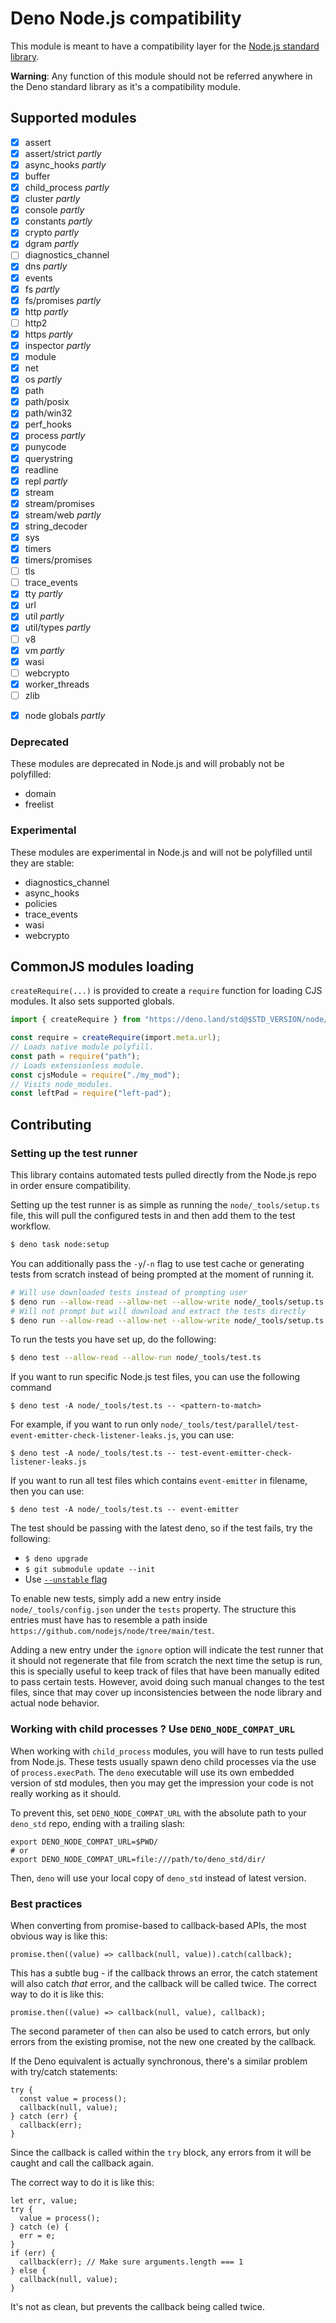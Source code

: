 # Deno Node.js compatibility

This module is meant to have a compatibility layer for the
[Node.js standard library](https://nodejs.org/docs/latest/api/).

**Warning**: Any function of this module should not be referred anywhere in the
Deno standard library as it's a compatibility module.

## Supported modules

- [x] assert
- [x] assert/strict _partly_
- [x] async_hooks _partly_
- [x] buffer
- [x] child_process _partly_
- [x] cluster _partly_
- [x] console _partly_
- [x] constants _partly_
- [x] crypto _partly_
- [x] dgram _partly_
- [ ] diagnostics_channel
- [x] dns _partly_
- [x] events
- [x] fs _partly_
- [x] fs/promises _partly_
- [x] http _partly_
- [ ] http2
- [x] https _partly_
- [x] inspector _partly_
- [x] module
- [x] net
- [x] os _partly_
- [x] path
- [x] path/posix
- [x] path/win32
- [x] perf_hooks
- [x] process _partly_
- [x] punycode
- [x] querystring
- [x] readline
- [x] repl _partly_
- [x] stream
- [x] stream/promises
- [x] stream/web _partly_
- [x] string_decoder
- [x] sys
- [x] timers
- [x] timers/promises
- [ ] tls
- [ ] trace_events
- [x] tty _partly_
- [x] url
- [x] util _partly_
- [x] util/types _partly_
- [ ] v8
- [x] vm _partly_
- [x] wasi
- [ ] webcrypto
- [x] worker_threads
- [ ] zlib

* [x] node globals _partly_

### Deprecated

These modules are deprecated in Node.js and will probably not be polyfilled:

- domain
- freelist

### Experimental

These modules are experimental in Node.js and will not be polyfilled until they
are stable:

- diagnostics_channel
- async_hooks
- policies
- trace_events
- wasi
- webcrypto

## CommonJS modules loading

`createRequire(...)` is provided to create a `require` function for loading CJS
modules. It also sets supported globals.

```ts
import { createRequire } from "https://deno.land/std@$STD_VERSION/node/module.ts";

const require = createRequire(import.meta.url);
// Loads native module polyfill.
const path = require("path");
// Loads extensionless module.
const cjsModule = require("./my_mod");
// Visits node_modules.
const leftPad = require("left-pad");
```

## Contributing

### Setting up the test runner

This library contains automated tests pulled directly from the Node.js repo in
order ensure compatibility.

Setting up the test runner is as simple as running the `node/_tools/setup.ts`
file, this will pull the configured tests in and then add them to the test
workflow.

```zsh
$ deno task node:setup
```

You can additionally pass the `-y`/`-n` flag to use test cache or generating
tests from scratch instead of being prompted at the moment of running it.

```zsh
# Will use downloaded tests instead of prompting user
$ deno run --allow-read --allow-net --allow-write node/_tools/setup.ts -y
# Will not prompt but will download and extract the tests directly
$ deno run --allow-read --allow-net --allow-write node/_tools/setup.ts -n
```

To run the tests you have set up, do the following:

```zsh
$ deno test --allow-read --allow-run node/_tools/test.ts
```

If you want to run specific Node.js test files, you can use the following
command

```shellsession
$ deno test -A node/_tools/test.ts -- <pattern-to-match>
```

For example, if you want to run only
`node/_tools/test/parallel/test-event-emitter-check-listener-leaks.js`, you can
use:

```shellsession
$ deno test -A node/_tools/test.ts -- test-event-emitter-check-listener-leaks.js
```

If you want to run all test files which contains `event-emitter` in filename,
then you can use:

```shellsession
$ deno test -A node/_tools/test.ts -- event-emitter
```

The test should be passing with the latest deno, so if the test fails, try the
following:

- `$ deno upgrade`
- `$ git submodule update --init`
- Use
  [`--unstable` flag](https://deno.land/manual@v1.15.3/runtime/stability#standard-modules)

To enable new tests, simply add a new entry inside `node/_tools/config.json`
under the `tests` property. The structure this entries must have has to resemble
a path inside `https://github.com/nodejs/node/tree/main/test`.

Adding a new entry under the `ignore` option will indicate the test runner that
it should not regenerate that file from scratch the next time the setup is run,
this is specially useful to keep track of files that have been manually edited
to pass certain tests. However, avoid doing such manual changes to the test
files, since that may cover up inconsistencies between the node library and
actual node behavior.

### Working with child processes ? Use `DENO_NODE_COMPAT_URL`

When working with `child_process` modules, you will have to run tests pulled
from Node.js. These tests usually spawn deno child processes via the use of
`process.execPath`. The `deno` executable will use its own embedded version of
std modules, then you may get the impression your code is not really working as
it should.

To prevent this, set `DENO_NODE_COMPAT_URL` with the absolute path to your
`deno_std` repo, ending with a trailing slash:

```
export DENO_NODE_COMPAT_URL=$PWD/
# or
export DENO_NODE_COMPAT_URL=file:///path/to/deno_std/dir/
```

Then, `deno` will use your local copy of `deno_std` instead of latest version.

### Best practices

When converting from promise-based to callback-based APIs, the most obvious way
is like this:

```ts, ignore
promise.then((value) => callback(null, value)).catch(callback);
```

This has a subtle bug - if the callback throws an error, the catch statement
will also catch _that_ error, and the callback will be called twice. The correct
way to do it is like this:

```ts, ignore
promise.then((value) => callback(null, value), callback);
```

The second parameter of `then` can also be used to catch errors, but only errors
from the existing promise, not the new one created by the callback.

If the Deno equivalent is actually synchronous, there's a similar problem with
try/catch statements:

```ts, ignore
try {
  const value = process();
  callback(null, value);
} catch (err) {
  callback(err);
}
```

Since the callback is called within the `try` block, any errors from it will be
caught and call the callback again.

The correct way to do it is like this:

```ts, ignore
let err, value;
try {
  value = process();
} catch (e) {
  err = e;
}
if (err) {
  callback(err); // Make sure arguments.length === 1
} else {
  callback(null, value);
}
```

It's not as clean, but prevents the callback being called twice.
